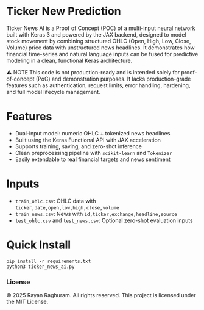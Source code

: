 # Ticker New Prediction

Ticker News AI is a Proof of Concept (POC) of a multi-input neural network built with Keras 3 and powered by the JAX backend, designed to model stock movement by combining structured OHLC (Open, High, Low, Close, Volume) price data with unstructured news headlines. It demonstrates how financial time-series and natural language inputs can be fused for predictive modeling in a clean, functional Keras architecture.

⚠️ NOTE
This code is not production-ready and is intended solely for proof-of-concept (PoC) and demonstration purposes. It lacks production-grade features such as authentication, request limits, error handling, hardening, and full model lifecycle management.

# Features

- Dual-input model: numeric OHLC + tokenized news headlines
- Built using the Keras Functional API with JAX acceleration
- Supports training, saving, and zero-shot inference
- Clean preprocessing pipeline with `scikit-learn` and `Tokenizer`
- Easily extendable to real financial targets and news sentiment

# Inputs 

- `train_ohlc.csv`: OHLC data with `ticker,date,open,low,high,close,volume`
- `train_news.csv`: News with `id,ticker,exchange,headline,source`
- `test_ohlc.csv` and `test_news.csv`: Optional zero-shot evaluation inputs

# Quick Install

```
pip install -r requirements.txt
python3 ticker_news_ai.py
```
### License

© 2025 Rayan Raghuram. All rights reserved.
This project is licensed under the MIT License.

